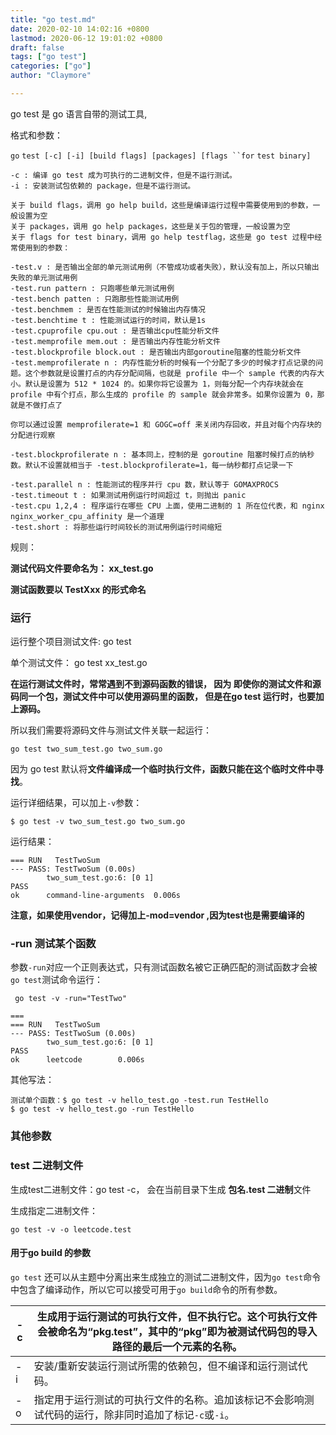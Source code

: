 ```yaml
---
title: "go test.md"
date: 2020-02-10 14:02:16 +0800
lastmod: 2020-06-12 19:01:02 +0800
draft: false
tags: ["go test"]
categories: ["go"]
author: "Claymore"

---
```

go test 是 go 语言自带的测试工具, 



格式和参数：

`go` `test [-c] [-i] [build flags] [packages] [flags ``for` `test binary]`

``` 
-c : 编译 go test 成为可执行的二进制文件，但是不运行测试。
-i : 安装测试包依赖的 package，但是不运行测试。

关于 build flags，调用 go help build，这些是编译运行过程中需要使用到的参数，一般设置为空
关于 packages，调用 go help packages，这些是关于包的管理，一般设置为空
关于 flags for test binary，调用 go help testflag，这些是 go test 过程中经常使用到的参数：

-test.v : 是否输出全部的单元测试用例（不管成功或者失败），默认没有加上，所以只输出失败的单元测试用例
-test.run pattern : 只跑哪些单元测试用例
-test.bench patten : 只跑那些性能测试用例
-test.benchmem : 是否在性能测试的时候输出内存情况
-test.benchtime t : 性能测试运行的时间，默认是1s
-test.cpuprofile cpu.out : 是否输出cpu性能分析文件
-test.memprofile mem.out : 是否输出内存性能分析文件
-test.blockprofile block.out : 是否输出内部goroutine阻塞的性能分析文件
-test.memprofilerate n : 内存性能分析的时候有一个分配了多少的时候才打点记录的问题。这个参数就是设置打点的内存分配间隔，也就是 profile 中一个 sample 代表的内存大小。默认是设置为 512 * 1024 的。如果你将它设置为 1，则每分配一个内存块就会在 profile 中有个打点，那么生成的 profile 的 sample 就会非常多。如果你设置为 0，那就是不做打点了

你可以通过设置 memprofilerate=1 和 GOGC=off 来关闭内存回收，并且对每个内存块的分配进行观察

-test.blockprofilerate n : 基本同上，控制的是 goroutine 阻塞时候打点的纳秒数。默认不设置就相当于 -test.blockprofilerate=1，每一纳秒都打点记录一下

-test.parallel n : 性能测试的程序并行 cpu 数，默认等于 GOMAXPROCS
-test.timeout t : 如果测试用例运行时间超过 t，则抛出 panic
-test.cpu 1,2,4 : 程序运行在哪些 CPU 上面，使用二进制的 1 所在位代表，和 nginx nginx_worker_cpu_affinity 是一个道理
-test.short : 将那些运行时间较长的测试用例运行时间缩短

```

规则：

**测试代码文件要命名为： xx_test.go**

**测试函数要以 TestXxx 的形式命名**



### 运行

运行整个项目测试文件: go test

单个测试文件： go test xx_test.go

**在运行测试文件时，常常遇到不到源码函数的错误， 因为 即使你的测试文件和源码同一个包，测试文件中可以使用源码里的函数， 但是在go test 运行时，也要加上源码。**

所以我们需要将源码文件与测试文件关联一起运行：

```
go test two_sum_test.go two_sum.go
```

因为 go test 默认将**文件编译成一个临时执行文件，函数只能在这个临时文件中寻找**。

运行详细结果，可以加上`-v`参数：

```
$ go test -v two_sum_test.go two_sum.go
```

 运行结果：

``` 
=== RUN   TestTwoSum
--- PASS: TestTwoSum (0.00s)
        two_sum_test.go:6: [0 1]
PASS
ok      command-line-arguments  0.006s
```



**注意，如果使用vendor，记得加上-mod=vendor ,因为test也是需要编译的**



### -run 测试某个函数

参数`-run`对应一个正则表达式，只有测试函数名被它正确匹配的测试函数才会被`go test`测试命令运行：

```
 go test -v -run="TestTwo"
 
===
=== RUN   TestTwoSum
--- PASS: TestTwoSum (0.00s)
        two_sum_test.go:6: [0 1]
PASS
ok      leetcode        0.006s
```

其他写法：

``` 
测试单个函数：$ go test -v hello_test.go -test.run TestHello
$ go test -v hello_test.go -run TestHello
```





### 其他参数

### test 二进制文件

生成test二进制文件：go test -c， 会在当前目录下生成 **包名.test 二进制**文件

生成指定二进制文件：

`go test -v -o leetcode.test `



#### 用于go build 的参数

`go test` 还可以从主题中分离出来生成独立的测试二进制文件，因为`go test`命令中包含了编译动作，所以它可以接受可用于`go build`命令的所有参数。

| -c   | 生成用于运行测试的可执行文件，但不执行它。这个可执行文件会被命名为“pkg.test”，其中的“pkg”即为被测试代码包的导入路径的最后一个元素的名称。 |
| ---- | ------------------------------------------------------------ |
| -i   | 安装/重新安装运行测试所需的依赖包，但不编译和运行测试代码。  |
| -o   | 指定用于运行测试的可执行文件的名称。追加该标记不会影响测试代码的运行，除非同时追加了标记`-c`或`-i`。 |